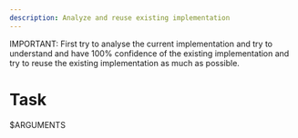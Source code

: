 ```yaml
---
description: Analyze and reuse existing implementation
---
```


IMPORTANT: First try to analyse the current implementation and try to understand and have 100% confidence of the existing implementation and try to reuse the existing implementation as much as possible.

# Task

$ARGUMENTS
